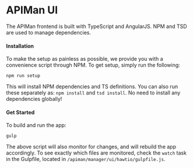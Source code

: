 # APIMan UI

The APIMan frontend is built with TypeScript and AngularJS. NPM and TSD are used to manage dependencies.

#### Installation

To make the setup as painless as possible, we provide you with a convenience script through NPM. To get setup, simply run the following:
 
 `npm run setup`
 
This will install NPM dependencies and TS definitions. You can also run these separately as: `npm install` and `tsd install`. No need to install any dependencies globally!
 
#### Get Started

To build and run the app:

`gulp`

The above script will also monitor for changes, and will rebuild the app accordingly. To see exactly which files are monitored, check the `watch` task in the Gulpfile, located in `/apiman/manager/ui/hawtio/gulpfile.js`.
